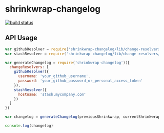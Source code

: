 # shrinkwrap-changelog

[![build status](https://github.com/ahutchings/shrinkwrap-changelog/actions/workflows/workflow.yml/badge.svg)](https://github.com/ahutchings/shrinkwrap-changelog/actions/workflows/workflow.yml)

## API Usage

```javascript
var githubResolver = require('shrinkwrap-changelog/lib/change-resolvers/github')
var stashResolver = require('shrinkwrap-changelog/lib/change-resolvers/stash')

var generateChangelog = require('shrinkwrap-changelog')({
  changeResolvers: [
    githubResolver({
      username: 'your_github_username',
      password: 'your_github_password_or_personal_access_token'
    }),
    stashResolver({
      hostname: 'stash.mycompany.com'
    })
  ]
})

var changelog = generateChangelog(previousShrinkwrap, currentShrinkwrap)

console.log(changelog)
```
